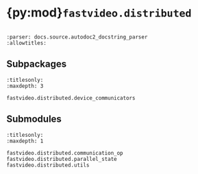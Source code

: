 # {py:mod}`fastvideo.distributed`

```{py:module} fastvideo.distributed
```

```{autodoc2-docstring} fastvideo.distributed
:parser: docs.source.autodoc2_docstring_parser
:allowtitles:
```

## Subpackages

```{toctree}
:titlesonly:
:maxdepth: 3

fastvideo.distributed.device_communicators
```

## Submodules

```{toctree}
:titlesonly:
:maxdepth: 1

fastvideo.distributed.communication_op
fastvideo.distributed.parallel_state
fastvideo.distributed.utils
```

